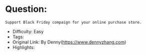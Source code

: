 # Question:
```
Support Black Friday compaign for your online purchase store.
```
- Difficulty: Easy
- Tags:
- Original Link: By Denny(https://www.dennyzhang.com)
- Highlights:
